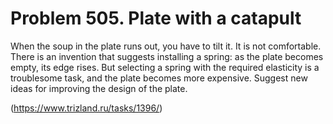 # Problem 505. Plate with a catapult

When the soup in the plate runs out, you have to tilt it. It is not comfortable. There is an invention that suggests installing a spring: as the plate becomes empty, its edge rises. But selecting a spring with the required elasticity is a troublesome task, and the plate becomes more expensive. Suggest new ideas for improving the design of the plate.

(https://www.trizland.ru/tasks/1396/)
